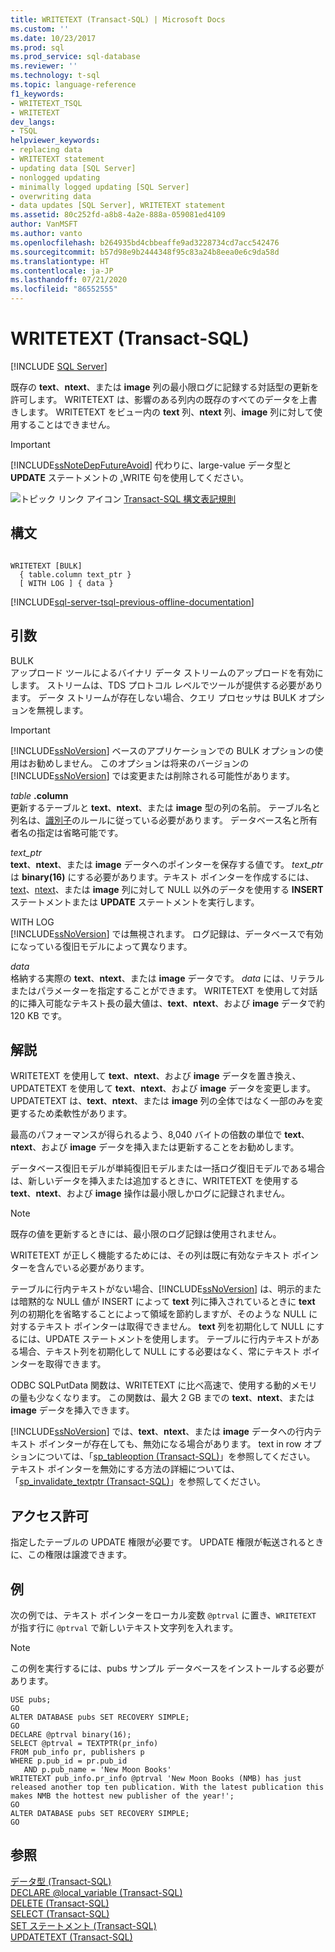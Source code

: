 ```yaml
---
title: WRITETEXT (Transact-SQL) | Microsoft Docs
ms.custom: ''
ms.date: 10/23/2017
ms.prod: sql
ms.prod_service: sql-database
ms.reviewer: ''
ms.technology: t-sql
ms.topic: language-reference
f1_keywords:
- WRITETEXT_TSQL
- WRITETEXT
dev_langs:
- TSQL
helpviewer_keywords:
- replacing data
- WRITETEXT statement
- updating data [SQL Server]
- nonlogged updating
- minimally logged updating [SQL Server]
- overwriting data
- data updates [SQL Server], WRITETEXT statement
ms.assetid: 80c252fd-a8b8-4a2e-888a-059081ed4109
author: VanMSFT
ms.author: vanto
ms.openlocfilehash: b264935bd4cbbeaffe9ad3228734cd7acc542476
ms.sourcegitcommit: b57d98e9b2444348f95c83a24b8eea0e6c9da58d
ms.translationtype: HT
ms.contentlocale: ja-JP
ms.lasthandoff: 07/21/2020
ms.locfileid: "86552555"
---
```

# <a name="writetext-transact-sql"></a>WRITETEXT (Transact-SQL)
[!INCLUDE [SQL Server](../../includes/applies-to-version/sqlserver.md)]

  既存の **text**、**ntext**、または **image** 列の最小限ログに記録する対話型の更新を許可します。 WRITETEXT は、影響のある列内の既存のすべてのデータを上書きします。 WRITETEXT をビュー内の **text** 列、**ntext** 列、**image** 列に対して使用することはできません。  
  
> [!IMPORTANT]
>  [!INCLUDE[ssNoteDepFutureAvoid](../../includes/ssnotedepfutureavoid-md.md)] 代わりに、large-value データ型と **UPDATE** ステートメントの [.](../../t-sql/queries/update-transact-sql.md)WRITE 句を使用してください。  
  
 ![トピック リンク アイコン](../../database-engine/configure-windows/media/topic-link.gif "トピック リンク アイコン") [Transact-SQL 構文表記規則](../../t-sql/language-elements/transact-sql-syntax-conventions-transact-sql.md)  
  
## <a name="syntax"></a>構文  
  
```syntaxsql
  
WRITETEXT [BULK]  
  { table.column text_ptr }  
  [ WITH LOG ] { data }  
```  
  
[!INCLUDE[sql-server-tsql-previous-offline-documentation](../../includes/sql-server-tsql-previous-offline-documentation.md)]

## <a name="arguments"></a>引数
 BULK  
 アップロード ツールによるバイナリ データ ストリームのアップロードを有効にします。 ストリームは、TDS プロトコル レベルでツールが提供する必要があります。 データ ストリームが存在しない場合、クエリ プロセッサは BULK オプションを無視します。  
  
> [!IMPORTANT]  
>  [!INCLUDE[ssNoVersion](../../includes/ssnoversion-md.md)] ベースのアプリケーションでの BULK オプションの使用はお勧めしません。 このオプションは将来のバージョンの [!INCLUDE[ssNoVersion](../../includes/ssnoversion-md.md)] では変更または削除される可能性があります。  
  
 *table* **.column**  
 更新するテーブルと **text**、**ntext**、または **image** 型の列の名前。 テーブル名と列名は、[識別子](../../relational-databases/databases/database-identifiers.md)のルールに従っている必要があります。 データベース名と所有者名の指定は省略可能です。  
  
 *text_ptr*  
 **text**、**ntext**、または **image** データへのポインターを保存する値です。 *text_ptr* は **binary(16)** にする必要があります。テキスト ポインターを作成するには、[text](../../t-sql/statements/insert-transact-sql.md)、[ntext](../../t-sql/queries/update-transact-sql.md)、または **image** 列に対して NULL 以外のデータを使用する **INSERT** ステートメントまたは **UPDATE** ステートメントを実行します。  
  
 WITH LOG  
 [!INCLUDE[ssNoVersion](../../includes/ssnoversion-md.md)] では無視されます。 ログ記録は、データベースで有効になっている復旧モデルによって異なります。  
  
 *data*  
 格納する実際の **text**、**ntext**、または **image** データです。 *data* には、リテラルまたはパラメーターを指定することができます。 WRITETEXT を使用して対話的に挿入可能なテキスト長の最大値は、**text**、**ntext**、および **image** データで約 120 KB です。  
  
## <a name="remarks"></a>解説  
 WRITETEXT を使用して **text**、**ntext**、および **image** データを置き換え、UPDATETEXT を使用して **text**、**ntext**、および **image** データを変更します。 UPDATETEXT は、**text**、**ntext**、または **image** 列の全体ではなく一部のみを変更するため柔軟性があります。  
  
 最高のパフォーマンスが得られるよう、8,040 バイトの倍数の単位で **text**、**ntext**、および **image** データを挿入または更新することをお勧めします。  
  
 データベース復旧モデルが単純復旧モデルまたは一括ログ復旧モデルである場合は、新しいデータを挿入または追加するときに、WRITETEXT を使用する **text**、**ntext**、および **image** 操作は最小限しかログに記録されません。  
  
> [!NOTE]  
>  既存の値を更新するときには、最小限のログ記録は使用されません。  
  
 WRITETEXT が正しく機能するためには、その列は既に有効なテキスト ポインターを含んでいる必要があります。  
  
 テーブルに行内テキストがない場合、[!INCLUDE[ssNoVersion](../../includes/ssnoversion-md.md)] は、明示的または暗黙的な NULL 値が INSERT によって **text** 列に挿入されているときに **text** 列の初期化を省略することによって領域を節約しますが、そのような NULL に対するテキスト ポインターは取得できません。 **text** 列を初期化して NULL にするには、UPDATE ステートメントを使用します。 テーブルに行内テキストがある場合、テキスト列を初期化して NULL にする必要はなく、常にテキスト ポインターを取得できます。  
  
 ODBC SQLPutData 関数は、WRITETEXT に比べ高速で、使用する動的メモリの量も少なくなります。 この関数は、最大 2 GB までの **text**、**ntext**、または **image** データを挿入できます。  
  
 [!INCLUDE[ssNoVersion](../../includes/ssnoversion-md.md)] では、**text**、**ntext**、または **image** データへの行内テキスト ポインターが存在しても、無効になる場合があります。 text in row オプションについては、「[sp_tableoption &#40;Transact-SQL&#41;](../../relational-databases/system-stored-procedures/sp-tableoption-transact-sql.md)」を参照してください。 テキスト ポインターを無効にする方法の詳細については、「[sp_invalidate_textptr &#40;Transact-SQL&#41;](../../relational-databases/system-stored-procedures/sp-invalidate-textptr-transact-sql.md)」を参照してください。  
  
## <a name="permissions"></a>アクセス許可  
 指定したテーブルの UPDATE 権限が必要です。 UPDATE 権限が転送されるときに、この権限は譲渡できます。  
  
## <a name="examples"></a>例  
 次の例では、テキスト ポインターをローカル変数 `@ptrval` に置き、`WRITETEXT` が指す行に `@ptrval` で新しいテキスト文字列を入れます。  
  
> [!NOTE]  
>  この例を実行するには、pubs サンプル データベースをインストールする必要があります。  
  
```  
USE pubs;  
GO  
ALTER DATABASE pubs SET RECOVERY SIMPLE;  
GO  
DECLARE @ptrval binary(16);  
SELECT @ptrval = TEXTPTR(pr_info)   
FROM pub_info pr, publishers p  
WHERE p.pub_id = pr.pub_id   
   AND p.pub_name = 'New Moon Books'  
WRITETEXT pub_info.pr_info @ptrval 'New Moon Books (NMB) has just released another top ten publication. With the latest publication this makes NMB the hottest new publisher of the year!';  
GO  
ALTER DATABASE pubs SET RECOVERY SIMPLE;  
GO  
```  
  
## <a name="see-also"></a>参照  
 [データ型 &#40;Transact-SQL&#41;](../../t-sql/data-types/data-types-transact-sql.md)   
 [DECLARE @local_variable &#40;Transact-SQL&#41;](../../t-sql/language-elements/declare-local-variable-transact-sql.md)   
 [DELETE &#40;Transact-SQL&#41;](../../t-sql/statements/delete-transact-sql.md)   
 [SELECT &#40;Transact-SQL&#41;](../../t-sql/queries/select-transact-sql.md)   
 [SET ステートメント &#40;Transact-SQL&#41;](../../t-sql/statements/set-statements-transact-sql.md)   
 [UPDATETEXT &#40;Transact-SQL&#41;](../../t-sql/queries/updatetext-transact-sql.md)  
  
  
